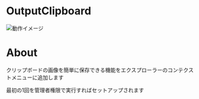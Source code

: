 # OutputClipboard

![動作イメージ](https://i.gyazo.com/02650217cda2de18661511e3d1d2699f.gif)

# About

クリップボードの画像を簡単に保存できる機能をエクスプローラーのコンテクストメニューに追加します

最初の1回を管理者権限で実行すればセットアップされます

